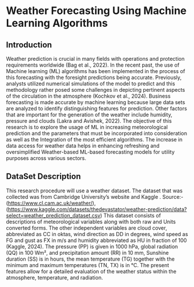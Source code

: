 # Weather Forecasting Using Machine Learning Algorithms

## Introduction

Weather prediction is crucial in many fields with operations and protection requirements worldwide (Bag et al., 2022). In the recent past, the use of Machine learning (ML) algorithms has been implemented in the process of this forecasting with the foresight predictions being accurate. Previously, analysts utilized numerical simulations of the model to predict and this methodology rather posed some challenges in depicting pertinent aspects of the circulation in the atmosphere (Kochkov et al., 2024). Business forecasting is made accurate by machine learning because large data sets are analyzed to identify distinguishing features for prediction. Other factors that are important for the generation of the weather include humidity, pressure and clouds (Lakra and Avishek, 2022). The objective of this research is to explore the usage of ML in increasing meteorological prediction and the parameters that must be incorporated into consideration as well as the Integration of the most efficient algorithms. The increase in data access for weather data helps in enhancing refreshing and oversimplified Weather-based ML-based forecasting models for utility purposes across various sectors.

## DataSet Description
This research procedure will use a weather dataset. The dataset that was collected was from Cambridge University’s website and Kaggle . Source:- (https://www.cl.cam.ac.uk/weather/),  (https://www.kaggle.com/datasets/thedevastator/weather-prediction/data?select=weather_prediction_dataset.csv) 
This dataset consists of descriptions of meteorological variables along with both raw and Units converted forms. The other independent variables are cloud cover, abbreviated as CC in oktas, wind direction as DD in degrees, wind speed as FG and gust as FX in m/s and humidity abbreviated as HU in fraction of 100 (Kaggle, 2024). The pressure (PP) is given in 1000 hPa, global radiation (QQ) in 100 Wm², and precipitation amount (RR) in 10 mm, Sunshine duration (SS) is in hours, the mean temperature (TG) together with the minimum and maximum temperatures (TN, TX) is in °C. The present features allow for a detailed evaluation of the weather status within the atmosphere, temperature, and radiation.

## 

